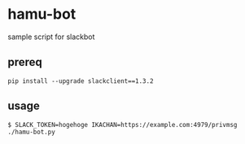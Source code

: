 hamu-bot
========

sample script for slackbot

## prereq
```
pip install --upgrade slackclient==1.3.2
```

## usage

```
$ SLACK_TOKEN=hogehoge IKACHAN=https://example.com:4979/privmsg ./hamu-bot.py
```
